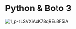 # Python & Boto 3
![1_p-sLSVXiAoK78qREuBF5iA](https://user-images.githubusercontent.com/109822667/233493245-9c10d75e-e14a-4995-9534-b9df367a9477.png)
